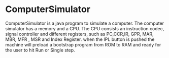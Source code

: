 # ComputerSimulator
ComputerSimulator is a java program to simulate a computer. The computer simulator has a memory and a CPU. The CPU consists an instruction codec, signal controller and different registers, such as PC,CCR,IR, GPR, MAR, MBR, MFR , MSR and Index Register. when the IPL button is pushed the machine will preload a bootstrap program from ROM to RAM and ready for the user to hit Run or Single step. 
